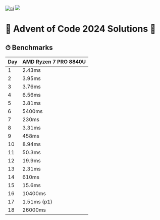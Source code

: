 [![ci](https://github.com/michaeladler/aoc-2024/actions/workflows/ci.yml/badge.svg)](https://github.com/michaeladler/aoc-2024/actions/workflows/ci.yml)
![](https://img.shields.io/badge/stars%20⭐-35-yellow)

# 🎄 Advent of Code 2024 Solutions 🎄

## ⏱ Benchmarks

| Day | AMD Ryzen 7 PRO 8840U |
| --- | --------------------- |
| 1   | 2.43ms                |
| 2   | 3.95ms                |
| 3   | 3.76ms                |
| 4   | 6.56ms                |
| 5   | 3.81ms                |
| 6   | 5400ms                |
| 7   | 230ms                 |
| 8   | 3.31ms                |
| 9   | 458ms                 |
| 10  | 8.94ms                |
| 11  | 50.3ms                |
| 12  | 19.9ms                |
| 13  | 2.31ms                |
| 14  | 610ms                 |
| 15  | 15.6ms                |
| 16  | 10400ms               |
| 17  | 1.51ms (p1)           |
| 18  | 26000ms               |
